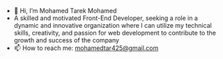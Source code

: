 - 👋 Hi, I’m Mohamed Tarek Mohamed
- A skilled and motivated Front-End Developer, seeking a role in a dynamic and innovative organization where I can 
 utilize my technical skills, creativity, and passion for web development to contribute to the growth and success of the 
 company
- 📫 How to reach me: mohamedtar425@gmail.com

<!---
Mohamed-Tarek-Mo/Mohamed-Tarek-Mo is a ✨ special ✨ repository because its `README.md` (this file) appears on your GitHub profile.
You can click the Preview link to take a look at your changes.
--->
